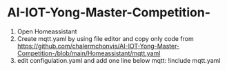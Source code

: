 # AI-IOT-Yong-Master-Competition-

1. Open Homeassistant 
2. Create mqtt.yaml by using file editor and copy only code 
from https://github.com/chalermchonvis/AI-IOT-Yong-Master-Competition-/blob/main/Homeassistant/mqtt.yaml
3. edit configulation.yaml and add one line below
    mqtt: !include mqtt.yaml
